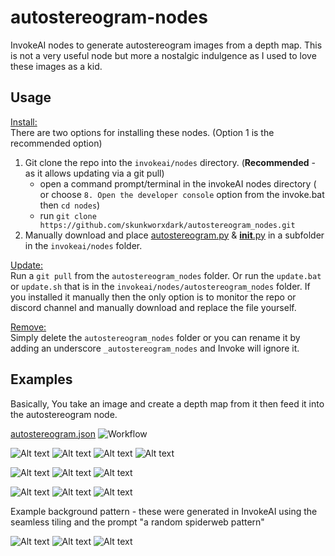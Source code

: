 # autostereogram-nodes
InvokeAI nodes to generate autostereogram images from a depth map.  This is not a very useful node but more a nostalgic indulgence as I used to love these images as a kid. 

## Usage
<ins>Install:</ins><BR>
There are two options for installing these nodes. (Option 1 is the recommended option) 
1. Git clone the repo into the `invokeai/nodes` directory. (**Recommended** - as it allows updating via a git pull)
    - open a command prompt/terminal in the invokeAI nodes directory ( or choose `8. Open the developer console` option from the invoke.bat then `cd nodes`)
    - run `git clone https://github.com/skunkworxdark/autostereogram_nodes.git`
2. Manually download and place [autostereogram.py](autostereogram.py) & [__init__.py](__init__.py) in a subfolder in the `invokeai/nodes` folder.

<ins>Update:</ins><BR>
Run a `git pull` from the `autostereogram_nodes` folder. Or run the `update.bat` or `update.sh` that is in the `invokeai/nodes/autostereogram_nodes` folder. If you installed it manually then the only option is to monitor the repo or discord channel and manually download and replace the file yourself.

<ins>Remove:</ins><BR>
Simply delete the `autostereogram_nodes` folder or you can rename it by adding an underscore `_autostereogram_nodes` and Invoke will ignore it.


## Examples
Basically, You take an image and create a depth map from it then feed it into the autostereogram node. 

[autostereogram.json](workflows/autostereogram.json)
![Workflow](images/workflow.png)

![Alt text](images/spider.png)
![Alt text](images/spider-depth.png)
![Alt text](images/spider-dots.png)
![Alt text](images/spider-pattern.png) 

![Alt text](images/judo.png)
![Alt text](images/judo_depth.png)
![Alt text](images/judo-pattern.png)

![Alt text](images/pig.png)
![Alt text](images/pig-depth.png)
![Alt text](images/pig-pattern.png) 

Example background pattern - these were generated in InvokeAI using the seamless tiling and the prompt "a random spiderweb pattern"

![Alt text](images/50ec14e1-5a78-47fd-9936-2e9ac39cef75.png)
![Alt text](images/2733c9ce-48f9-4319-93c6-8f095aa1d08f.png)
![Alt text](images/c0ad3be3-8949-40f2-9920-1e8cc785cfa3.png)

